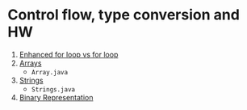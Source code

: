 # Control flow, type conversion and HW

1. [Enhanced for loop vs for loop](https://docs.oracle.com/javase/tutorial/java/nutsandbolts/for.html) 
2. [Arrays](https://docs.oracle.com/javase/7/docs/api/java/util/Arrays.html)
    - `Array.java`
3. [Strings](https://docs.oracle.com/javase/7/docs/api/java/lang/String.html)
    - `Strings.java`
4. [Binary Representation](https://madformath.com/calculators/basic-math/base-converters/decimal-to-binary-converter-with-steps/decimal-to-binary-converter-with-steps)